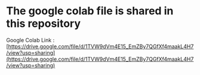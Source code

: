 # The google colab file is shared in this repository

Google Colab Link : [https://drive.google.com/file/d/1TVW9dVm4E15_EmZBy7QGfXf4maakL4H7/view?usp=sharing](https://drive.google.com/file/d/1TVW9dVm4E15_EmZBy7QGfXf4maakL4H7/view?usp=sharing)
